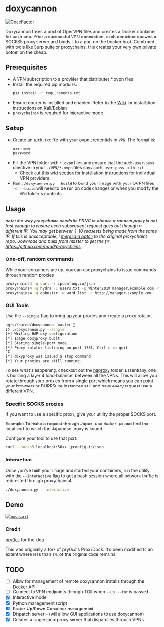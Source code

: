 # doxycannon

[![CodeFactor](https://www.codefactor.io/repository/github/audibleblink/doxycannon/badge)](https://www.codefactor.io/repository/github/audibleblink/doxycannon)

Doxycannon takes a pool of OpenVPN files and creates a Docker container for
each one. After a successful VPN connection, each container spawns a SOCKS5
proxy server and binds it to a port on the Docker host. Combined with tools
like Burp suite or proxychains, this creates your very own private botnet on
the cheap.

## Prerequisites
- A VPN subscription to a provider that distributes \*.ovpn files
- Install the required pip modules:
  ```sh
  pip install -r requirements.txt
  ```
- Ensure docker is installed and enabled. Refer to the
  [Wiki](../../wiki/installing-docker) for installation instructions on
  Kali/Debian
- `proxychains4` is required for interactive mode

## Setup
- Create an `auth.txt` file with your ovpn credentials in `VPN`. The format is:
  ```txt
  username
  password
  ```
- Fill the VPN folder with `*.ovpn` files and ensure that the `auth-user-pass`
  directive in your `./VPN/*.ovpn` files says `auth-user-pass auth.txt`
   - Check out [this wiki section](../../wiki#getting-started-with-vpn-providers)
     for installation instructions for individual VPN providers
- Run `./doxycannon.py --build` to build your image with your OVPN files
  - `--build` will need to be run on code changes or when you modify the `VPN`
    folder's contents

## Usage

_note: the way proxychains seeds its PRNG to choose a random proxy is not fast
enough to ensure each subsequent request goes out through a different IP. You
may get between 1-10 requests being made from the same IP. If this is
unacceptable, I [merged a patch](https://github.com/haad/proxychains/pull/73)
to the original proxychains repo. Download and build from master to get the
fix. https://github.com/haad/proxychains_

### One-off, random commands
While your containers are up, you can use proxychains to issue commands through
random proxies

```sh
proxychains4 -q curl -s ipconfing.io/json
proxychains4 -q hydra -L users.txt -p Winter2018 manager.example.com -t 8 ssh
proxychains4 -q gobuster -w word.list -h http://manager.example.com
```

### GUI Tools

Use the `--single` flag to bring up your proxies and create a proxy rotator.

```sh
hgfs/shared/doxycannon  master 
❯❯ ./doxycannon.py --single
[+] Writing HAProxy configuration
[*] Image doxyproxy built.
[*] Staring single-port mode...
[*] Proxy rotator listening on port 1337. Ctrl-c to quit
^C
[*] doxyproxy was issued a stop command
[*] Your proxies are still running.

```

To see what's happening, checkout out the [haproxy](haproxy) folder.
Essentially, one is building a layer 4 load-balancer between all the VPNs. This
will allow you rotate through your proxies from a single port which means you
can point your browsers or BURPSuite instances at it and have every request use
a different VPN.

### Specific SOCKS proxies
If you want to use a specific proxy, give your utility the proper SOCKS port.

Example: To make a request through Japan, use `docker ps` and find the local
port to which the Japanese proxy is bound.

Configure your tool to use that port:

```sh
curl --socks5 localhost:50xx ipconfig.io/json
```

### Interactive
Once you've built your image and started your containers, run the utility with
the `--interactive` flag to get a bash session where all network traffic is
redirected through proxychains4

```sh
./doxycannon.py --interactive
```

## Demo
[![asciicast](https://asciinema.org/a/YaRyhghHQuBw8Hm3mia5KMewP.png)](https://asciinema.org/a/YaRyhghHQuBw8Hm3mia5KMewP)

### Credit
[pry0cc](https://github.com/pry0cc/ProxyDock) for the idea

This was originally a fork of pry0cc's ProxyDock. It's been modified to an
extent where less than 1% of the original code remains.

## TODO

- [ ] Allow for management of remote doxycannon installs through the Docker API
- [ ] Connect to VPN endpoints through TOR when `--up --tor` is passed
- [X] Interactive mode
- [X] Python management script
- [X] Faster Up/Down Container management
- [X] Dispatch server - (will allow GUI applications to use doxycannon)
- [X] Creates a single local proxy server that dispatches through VPNs
